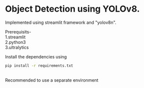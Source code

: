 # Object Detection using YOLOv8.
Implemented using streamlit framework and "yolov8n".

Prerequisits- <br>
    1.streamlit      <br>
    2.python3        <br>
    3.ultralytics    <br>

Install the dependencies using <br>
```bash
pip install -r requirements.txt
```
<br>
Recommended to use a separate environment
